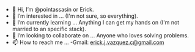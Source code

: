 - 👋 Hi, I’m @pointassasin or Erick.
- 👀 I’m interested in ... (I'm not sure, so everything).
- 🌱 I’m currently learning ... Anything I can get my hands on (I'm not married to an specific stack).
- 💞️ I’m looking to collaborate on ... Anyone who loves solving problems.
- 📫 How to reach me ... 
  -Gmail: erick.j.vazquez.c@gmail.com

<!---
pointassasin/pointassasin is a ✨ special ✨ repository because its `README.md` (this file) appears on your GitHub profile.
You can click the Preview link to take a look at your changes.
--->
